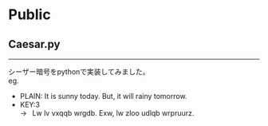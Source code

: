 # Public
## Caesar.py
***
シーザー暗号をpythonで実装してみました。  
eg.  
- PLAIN: It is sunny today. But, it will rainy tomorrow.  
- KEY:3  
&rarr;&ensp; Lw lv vxqqb wrgdb. Exw, lw zloo udlqb wrpruurz.
